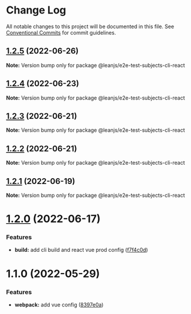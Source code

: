 # Change Log

All notable changes to this project will be documented in this file.
See [Conventional Commits](https://conventionalcommits.org) for commit guidelines.

## [1.2.5](https://github.com/leanjs/leanjs/compare/@leanjs/e2e-test-subjects-cli-react@1.2.4...@leanjs/e2e-test-subjects-cli-react@1.2.5) (2022-06-26)

**Note:** Version bump only for package @leanjs/e2e-test-subjects-cli-react





## [1.2.4](https://github.com/leanjs/leanjs/compare/@leanjs/e2e-test-subjects-cli-react@1.2.3...@leanjs/e2e-test-subjects-cli-react@1.2.4) (2022-06-23)

**Note:** Version bump only for package @leanjs/e2e-test-subjects-cli-react





## [1.2.3](https://github.com/leanjs/leanjs/compare/@leanjs/e2e-test-subjects-cli-react@1.2.2...@leanjs/e2e-test-subjects-cli-react@1.2.3) (2022-06-21)

**Note:** Version bump only for package @leanjs/e2e-test-subjects-cli-react





## [1.2.2](https://github.com/leanjs/leanjs/compare/@leanjs/e2e-test-subjects-cli-react@1.2.1...@leanjs/e2e-test-subjects-cli-react@1.2.2) (2022-06-21)

**Note:** Version bump only for package @leanjs/e2e-test-subjects-cli-react





## [1.2.1](https://github.com/leanjs/leanjs/compare/@leanjs/e2e-test-subjects-cli-react@1.2.0...@leanjs/e2e-test-subjects-cli-react@1.2.1) (2022-06-19)

**Note:** Version bump only for package @leanjs/e2e-test-subjects-cli-react





# [1.2.0](https://github.com/leanjs/leanjs/compare/@leanjs/e2e-test-subjects-cli-react@1.1.0...@leanjs/e2e-test-subjects-cli-react@1.2.0) (2022-06-17)


### Features

* **build:** add cli build and react vue prod config ([f7f4c0d](https://github.com/leanjs/leanjs/commit/f7f4c0d34f0f14a8445d5ab8edc0fe9b7499ce0f))





# 1.1.0 (2022-05-29)


### Features

* **webpack:** add vue config ([8397e0a](https://github.com/leanjs/leanjs/commit/8397e0aeb8b4d4278213f227ac003c71d9e3db39))

